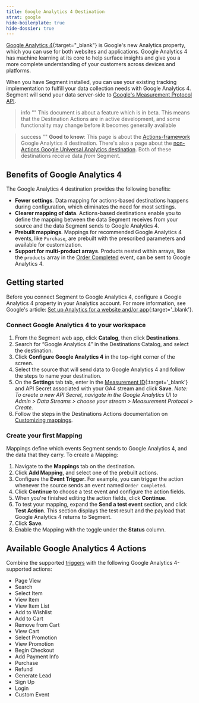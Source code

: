 ```yaml
---
title: Google Analytics 4 Destination
strat: google
hide-boilerplate: true
hide-dossier: true
---
```


[Google Analytics 4](https://support.google.com/analytics/answer/10089681){:target="_blank"} is Google's new Analytics property, which you can use for both websites and applications. Google Analytics 4 has machine learning at its core to help surface insights and give you a more complete understanding of your customers across devices and platforms. 

When you have Segment installed, you can use your existing tracking implementation to fulfill your data collection needs with Google Analytics 4. Segment will send your data server-side to [Google's Measurement Protocol API](https://developers.google.com/analytics/devguides/collection/protocol/ga4).

> info ""
> This document is about a feature which is in beta. This means that the Destination Actions are in active development, and some functionality may change before it becomes generally available


> success ""
> **Good to know**: This page is about the [Actions-framework](/docs/connections/destinations/actions/) Google Analytics 4 destination. There's also a page about the [non-Actions Google Universal Analytics destination](/docs/connections/destinations/catalog/google-analytics/). Both of these destinations receive data _from_ Segment.

## Benefits of Google Analytics 4

The Google Analytics 4 destination provides the following benefits:

- **Fewer settings**. Data mapping for actions-based destinations happens during configuration, which eliminates the need for most settings.
- **Clearer mapping of data**. Actions-based destinations enable you to define the mapping between the data Segment receives from your source and the data Segment sends to Google Analytics 4.
- **Prebuilt mappings**. Mappings for recommended Google Analytics 4 events, like `Purchase`, are prebuilt with the prescribed parameters and available for customization.
- **Support for multi-product arrays**. Products nested within arrays, like the `products` array in the [Order Completed](/docs/connections/spec/ecommerce/v2/#order-completed) event, can be sent to Google Analytics 4.

## Getting started

Before you connect Segment to Google Analytics 4, configure a Google Analytics 4 property in your Analytics account. For more information, see Google's article: [Set up Analytics for a website and/or app](https://support.google.com/analytics/answer/9304153){:target='_blank'}.

### Connect Google Analytics 4 to your workspace

1. From the Segment web app, click **Catalog**, then click **Destinations**.
2. Search for “Google Analytics 4” in the Destinations Catalog, and select the destination.
3. Click **Configure Google Analytics 4** in the top-right corner of the screen.
4. Select the source that will send data to Google Analytics 4 and follow the steps to name your destination.
5. On the **Settings** tab tab, enter in the [Measurement ID](https://support.google.com/analytics/answer/9539598){:target='_blank'} and API Secret associated with your GA4 stream and click **Save**. _Note: To create a new API Secret, navigate in the Google Analytics UI to Admin > Data Streams > choose your stream > Measurement Protocol > Create._
6. Follow the steps in the Destinations Actions documentation on [Customizing mappings](/docs/connections/destinations/actions/#customizing-mappings).

### Create your first Mapping

Mappings define which events Segment sends to Google Analytics 4, and the data that they carry. To create a Mapping:

1. Navigate to the **Mappings** tab on the destination.
2. Click **Add Mapping**, and select one of the prebuilt actions.
3. Configure the **Event Trigger**. For example, you can trigger the action whenever the source sends an event named `Order Completed`. 
4. Click **Continue** to choose a test event and configure the action fields. 
5. When you're finished editing the action fields, click **Continue**. 
6. To test your mapping, expand the **Send a test event** section, and click **Test Action**. This section displays the test result and the payload that Google Analytics 4 returns to Segment.
7. Click **Save**.
8. Enable the Mapping with the toggle under the **Status** column.

## Available Google Analytics 4 Actions

Combine the supported [triggers](docs/connections/destinations/actions/#components-of-a-destination-action) with the following Google Analytics 4-supported actions:

* Page View
* Search
* Select Item
* View Item
* View Item List
* Add to Wishlist
* Add to Cart
* Remove from Cart
* View Cart
* Select Promotion
* View Promotion
* Begin Checkout
* Add Payment Info
* Purchase
* Refund
* Generate Lead
* Sign Up
* Login
* Custom Event
